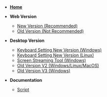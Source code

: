 * **[Home](/README.md)**  
* **Web Version**  
  * [New Version (Recommended)](https://app.sayodevice.com)  
  * [Old Version (Not Recommended)](https://old.sayodevice.com)  
* **Desktop Version**  
  * [Keyboard Setting New Version (Windows)](https://app.sayodevice.com/windows_x64.zip)  
  * [Keyboard Setting New Version (Linux)](https://app.sayodevice.com/linux_x64.tar.gz)  
  * [Screen Streaming Tool (Windows)](https://app.sayodevice.com/firmware/update/5/tools/SayoDeviceStreamingAssistant.zip)  
  * [Old Version V2 (Windows/Linux/MacOS)](https://dl.sayobot.cn/setting_v2.zip)  
  * [Old Version V3 (Windows)](https://dl.sayobot.cn/setting_v3.zip)  
  
* **Documentation**  
  * [Script](https://manual.sayodevice.com/docs/std/web_hid/script.md)  
